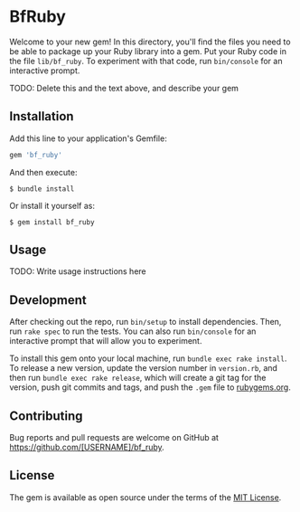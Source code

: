 # BfRuby

Welcome to your new gem! In this directory, you'll find the files you need to be able to package up your Ruby library into a gem. Put your Ruby code in the file `lib/bf_ruby`. To experiment with that code, run `bin/console` for an interactive prompt.

TODO: Delete this and the text above, and describe your gem

## Installation

Add this line to your application's Gemfile:

```ruby
gem 'bf_ruby'
```

And then execute:

    $ bundle install

Or install it yourself as:

    $ gem install bf_ruby

## Usage

TODO: Write usage instructions here

## Development

After checking out the repo, run `bin/setup` to install dependencies. Then, run `rake spec` to run the tests. You can also run `bin/console` for an interactive prompt that will allow you to experiment.

To install this gem onto your local machine, run `bundle exec rake install`. To release a new version, update the version number in `version.rb`, and then run `bundle exec rake release`, which will create a git tag for the version, push git commits and tags, and push the `.gem` file to [rubygems.org](https://rubygems.org).

## Contributing

Bug reports and pull requests are welcome on GitHub at https://github.com/[USERNAME]/bf_ruby.


## License

The gem is available as open source under the terms of the [MIT License](https://opensource.org/licenses/MIT).
